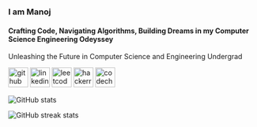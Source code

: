 ### I am Manoj
#### Crafting Code, Navigating Algorithms, Building Dreams in my Computer Science Engineering Odeyssey
Unleashing the Future in Computer Science and Engineering Undergrad



[<img src='https://cdn.jsdelivr.net/npm/simple-icons@3.0.1/icons/github.svg' alt='github' height='40'>](https://github.com/Manojkumar20-7)  [<img src='https://cdn.jsdelivr.net/npm/simple-icons@3.0.1/icons/linkedin.svg' alt='linkedin' height='40'>](https://www.linkedin.com/in/manojkumar-sk/)  [<img src='https://cdn.jsdelivr.net/npm/simple-icons@3.0.1/icons/leetcode.svg' alt='leetcode' height='40'>](leetcode.com/Manoj_20)  [<img src='https://cdn.jsdelivr.net/npm/simple-icons@3.0.1/icons/hackerrank.svg' alt='hackerrank' height='40'>](hackerrank.com/profile/Manoj_20)  [<img src='https://cdn.jsdelivr.net/npm/simple-icons@3.0.1/icons/codechef.svg' alt='codechef' height='40'>](codechef.com/users/manojkumar2004)  

![GitHub stats](https://github-readme-stats.vercel.app/api?username=Manojkumar20-7&show_icons=true)  

![GitHub streak stats](https://streak-stats.demolab.com/?user=Manojkumar20-7)  

